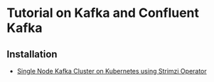 # Tutorial on Kafka and Confluent Kafka

## Installation
- [Single Node Kafka Cluster on Kubernetes using Strimzi Operator](install/single-node-kafka-using-strimzi/kafka-strimzi-install.md)